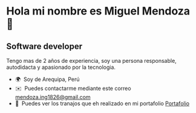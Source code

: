 
Hola  mi nombre es Miguel Mendoza 🤩
===================================

Software developer
------------------

Tengo mas de 2 años de experiencia, soy una persona responsable, autodidacta y apasionado por la tecnologia.

* 🌍  Soy de Arequipa, Perú
* ✉️  Puedes contactarme mediante este correo [mendoza.ing1826@gmail.com](mailto:mendoza.ing1826@gmail.com)
* 🧠  Puedes ver los tranajos que eh realizado en mi portafolio <a href="https://miguelmendoza.site/#"> Portafolio</a>


 
